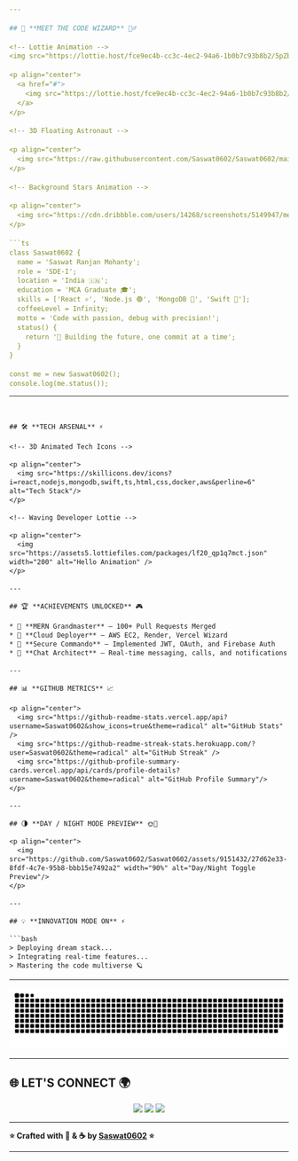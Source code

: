 ```yaml
---

## 🌟 **MEET THE CODE WIZARD** 🧙‍♂️

<!-- Lottie Animation -->
<img src="https://lottie.host/fce9ec4b-cc3c-4ec2-94a6-1b0b7c93b8b2/5pZbVRsFwY.json" width="150px"/>

<p align="center">
  <a href="#">
    <img src="https://lottie.host/fce9ec4b-cc3c-4ec2-94a6-1b0b7c93b8b2/5pZbVRsFwY.json" width="200px" alt="Coder Animation" />
  </a>
</p>

<!-- 3D Floating Astronaut -->

<p align="center">
  <img src="https://raw.githubusercontent.com/Saswat0602/Saswat0602/main/assets/astronaut-floating.gif" width="250px" alt="Floating Astronaut" />
</p>

<!-- Background Stars Animation -->

<p align="center">
  <img src="https://cdn.dribbble.com/users/14268/screenshots/5149947/media/3ba75fe7e463f82f0bb72f3c0e3a5e0d.gif" width="100%" alt="Starry Background"/>
</p>

```ts
class Saswat0602 {
  name = 'Saswat Ranjan Mohanty';
  role = 'SDE-I';
  location = 'India 🇮🇳';
  education = 'MCA Graduate 🎓';
  skills = ['React ⚛️', 'Node.js 🟢', 'MongoDB 🍃', 'Swift 📱'];
  coffeeLevel = Infinity;
  motto = 'Code with passion, debug with precision!';
  status() {
    return '🚀 Building the future, one commit at a time';
  }
}

const me = new Saswat0602();
console.log(me.status());
```

---
```


## 🛠️ **TECH ARSENAL** ⚡

<!-- 3D Animated Tech Icons -->

<p align="center">
  <img src="https://skillicons.dev/icons?i=react,nodejs,mongodb,swift,ts,html,css,docker,aws&perline=6" alt="Tech Stack"/>
</p>

<!-- Waving Developer Lottie -->

<p align="center">
  <img src="https://assets5.lottiefiles.com/packages/lf20_qp1q7mct.json" width="200" alt="Hello Animation" />
</p>

---

## 🏆 **ACHIEVEMENTS UNLOCKED** 🎮

* 🧠 **MERN Grandmaster** – 100+ Pull Requests Merged
* 🚀 **Cloud Deployer** – AWS EC2, Render, Vercel Wizard
* 🔐 **Secure Commando** – Implemented JWT, OAuth, and Firebase Auth
* 📲 **Chat Architect** – Real-time messaging, calls, and notifications

---

## 📊 **GITHUB METRICS** 📈

<p align="center">
  <img src="https://github-readme-stats.vercel.app/api?username=Saswat0602&show_icons=true&theme=radical" alt="GitHub Stats" />
  <img src="https://github-readme-streak-stats.herokuapp.com/?user=Saswat0602&theme=radical" alt="GitHub Streak" />
  <img src="https://github-profile-summary-cards.vercel.app/api/cards/profile-details?username=Saswat0602&theme=radical" alt="GitHub Profile Summary"/>
</p>

---

## 🌗 **DAY / NIGHT MODE PREVIEW** 🌞🌙

<p align="center">
  <img src="https://github.com/Saswat0602/Saswat0602/assets/9151432/27d62e33-8fdf-4c7e-95b8-bbb15e7492a2" width="90%" alt="Day/Night Toggle Preview"/>
</p>

---

## 💡 **INNOVATION MODE ON** ⚡

```bash
> Deploying dream stack...
> Integrating real-time features...
> Mastering the code multiverse 🪐
```

---

<!-- Optional: SVG Background -->

<div align="center">
  <img src="https://raw.githubusercontent.com/platane/snk/output/github-contribution-grid-snake.svg" alt="Contribution Snake" />
</div>

---

## 🌐 **LET'S CONNECT** 🌍

<p align="center">
  <a href="https://linkedin.com/in/saswat0602"><img src="https://img.shields.io/badge/LinkedIn-blue?style=for-the-badge&logo=linkedin" /></a>
  <a href="mailto:saswatr0602@gmail.com"><img src="https://img.shields.io/badge/Gmail-red?style=for-the-badge&logo=gmail" /></a>
  <a href="https://twitter.com/saswat0602"><img src="https://img.shields.io/badge/Twitter-black?style=for-the-badge&logo=twitter" /></a>
</p>

---

**⭐ Crafted with 💙 & ☕ by [Saswat0602](https://github.com/Saswat0602) ⭐**

---
